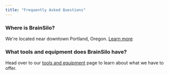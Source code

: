 ```yaml
---
title: "Frequently Asked Questions"
---
```


### Where is BrainSilo?

We're located near downtown Portland, Oregon. [Learn more](/about/)


### What tools and equipment does BrainSilo have?

Head over to our [tools and equipment](/about/equipment/) page to learn about what we have to offer.

